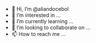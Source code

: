 - 👋 Hi, I’m @aliandocebol
- 👀 I’m interested in ...
- 🌱 I’m currently learning ...
- 💞️ I’m looking to collaborate on ...
- 📫 How to reach me ...

<!---
aliandocebol/aliandocebol is a ✨ special ✨ repository because its `README.md` (this file) appears on your GitHub profile.
You can click the Preview link to take a look at your changes.
--->

